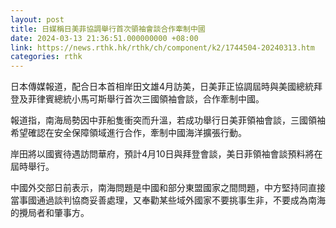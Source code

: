 ```yaml
---
layout: post
title: 日媒稱日美菲協調舉行首次領袖會談合作牽制中國
date: 2024-03-13 21:36:51.000000000 +08:00
link: https://news.rthk.hk/rthk/ch/component/k2/1744504-20240313.htm
categories: rthk
---
```


日本傳媒報道，配合日本首相岸田文雄4月訪美，日美菲正協調屆時與美國總統拜登及菲律賓總統小馬可斯舉行首次三國領袖會談，合作牽制中國。

報道指，南海局勢因中菲船隻衝突而升溫，若成功舉行日美菲領袖會談，三國領袖希望確認在安全保障領域進行合作，牽制中國海洋擴張行動。

岸田將以國賓待遇訪問華府，預計4月10日與拜登會談，美日菲領袖會談預料將在屆時舉行。

中國外交部日前表示，南海問題是中國和部分東盟國家之間問題，中方堅持同直接當事國通過談判協商妥善處理，又奉勸某些域外國家不要挑事生非，不要成為南海的攪局者和肇事方。

